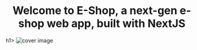 <h1 align="center">Welcome to E-Shop, a next-gen e-shop web app, built with NextJS</h1>h1>

<img src="https://i.imgur.com/d7pzEq6.png" alt="cover image" />
